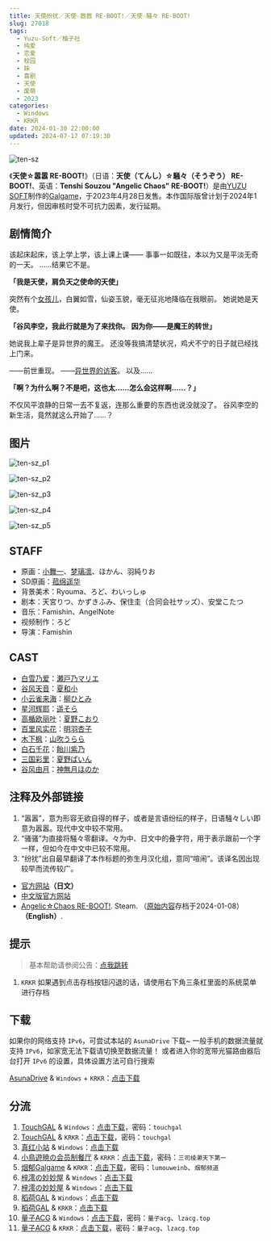 ```yaml
---
title: 天使纷扰／天使☆嚣嚣 RE-BOOT!／天使☆騒々 RE-BOOT!
slug: 27018
tags:
  - Yuzu-Soft／柚子社
  - 纯爱
  - 恋爱
  - 校园
  - 妹
  - 喜剧
  - 天使
  - 废萌
  - 2023
categories:
  - Windows
  - KRKR
date: 2024-01-30 22:00:00
updated: 2024-07-17 07:19:30
---
```


![ten-sz](https://r2.30hb.cn/vndb-img/ten-sz.webp)

《**天使☆嚣嚣 RE-BOOT!**》（日语：**天使（てんし）☆騒々（そうぞう） RE-BOOT!**、英语：**Tenshi Souzou "Angelic Chaos" RE-BOOT!**）是由[YUZU SOFT](https://zh.moegirl.org.cn/YUZU_SOFT)制作的[Galgame](https://zh.moegirl.org.cn/Galgame)，于2023年4月28日发售。本作国际版曾计划于2024年1月发行，但因审核时受不可抗力因素，发行延期。

<!--more-->

## 剧情简介

该起床起床，该上学上学，该上课上课——
事事一如既往，本以为又是平淡无奇的一天。
……结果它不是。

**「我是天使，肩负天之使命的天使」**

突然有个[女孩儿](https://zh.moegirl.org.cn/白雪乃爱)，白翼如雪，仙姿玉貌，毫无征兆地降临在我眼前。
她说她是天使。

**「谷风李空，我此行就是为了来找你。**
**因为你——是魔王的转世」**

她说我上辈子是异世界的魔王。
还没等我搞清楚状况，鸡犬不宁的日子就已经找上门来。

——前世重现。
——[异世界的](https://zh.moegirl.org.cn/星河辉耶)[访客](https://zh.moegirl.org.cn/高楯欧丽叶)。
以及……

**「啊？为什么啊？不是吧，这也太……怎么会这样啊……？」**

不仅风平浪静的日常一去不复返，连那么重要的东西也说没就没了。
谷风李空的新生活，竟然就这么开始了……？

## 图片

![ten-sz_p1](https://r2.30hb.cn/vndb-img/ten-sz_p1.webp)

![ten-sz_p2](https://r2.30hb.cn/vndb-img/ten-sz_p2.webp)

![ten-sz_p3](https://r2.30hb.cn/vndb-img/ten-sz_p3.webp)

![ten-sz_p4](https://r2.30hb.cn/vndb-img/ten-sz_p4.webp)

![ten-sz_p5](https://r2.30hb.cn/vndb-img/ten-sz_p5.webp)

## STAFF

- 原画：[小舞一](https://zh.moegirl.org.cn/小舞一)、[梦璃凛](https://zh.moegirl.org.cn/梦璃凛)、ほかん、羽純りお
- SD原画：[菰绵遥华](https://zh.moegirl.org.cn/菰绵遥华)
- 背景美术：Ryouma、ろど、わいっしゅ
- 剧本：天宮りつ、かずきふみ、保住圭（合同会社サッズ）、安堂こたつ
- 音乐：Famishin、AngelNote
- 视频制作：ろど
- 导演：Famishin

## CAST

- [白雪乃爱](https://zh.moegirl.org.cn/白雪乃爱)：[瀬戸乃マリエ](https://zh.moegirl.org.cn/瀬戸乃マリエ)
- [谷风天音](https://zh.moegirl.org.cn/谷风天音)：[夏和小](https://zh.moegirl.org.cn/夏和小)
- [小云雀来海](https://zh.moegirl.org.cn/小云雀来海)：[柳ひとみ](https://zh.moegirl.org.cn/柳瞳)
- [星河辉耶](https://zh.moegirl.org.cn/星河辉耶)：[遥そら](https://zh.moegirl.org.cn/遥空)
- [高楯欧丽叶](https://zh.moegirl.org.cn/高楯欧丽叶)：[夏野こおり](https://zh.moegirl.org.cn/夏野冰)
- [百里风实花](https://zh.moegirl.org.cn/百里风实花)：[明羽杏子](https://zh.moegirl.org.cn/明羽杏子)
- [木下枫](https://zh.moegirl.org.cn/index.php?title=木下枫&action=edit&redlink=1)：[山吹うらら](https://zh.moegirl.org.cn/index.php?title=山吹うらら&action=edit&redlink=1)
- [白石千花](https://zh.moegirl.org.cn/index.php?title=白石千花&action=edit&redlink=1)：[飴川紫乃](https://zh.moegirl.org.cn/饴川紫乃)
- [三国彩里](https://zh.moegirl.org.cn/index.php?title=三国彩里&action=edit&redlink=1)：[夏野ぱいん](https://zh.moegirl.org.cn/index.php?title=夏野ぱいん&action=edit&redlink=1)
- [谷风由月](https://zh.moegirl.org.cn/index.php?title=谷风由月&action=edit&redlink=1)：[神無月ほのか](https://zh.moegirl.org.cn/index.php?title=神無月ほのか&action=edit&redlink=1)

## 注释及外部链接

1. “嚣嚣”，意为形容无欲自得的样子，或者是言语纷纭的样子，日语騒々しい即意为嚣嚣。现代中文中较不常用。
2. “骚骚”为直接将騒々零翻译。々为中、日文中的叠字符，用于表示跟前一个字一样，但如今在中文中已较不常用。
3. “纷扰”出自最早翻译了本作标题的弥生月汉化组，意同“喧闹”。该译名因出现较早而流传较广。

- [官方网站](https://www.yuzu-soft.com/products/ten_sz/)**（日文）**
- [中文版官方网站](https://hikarifield.co.jp/tenshisouzou/)
- [Angelic☆Chaos RE-BOOT!](https://web.archive.org/web/20240108071430/https://store.steampowered.com/app/2674700/AngelicChaos_REBOOT/). Steam. （[原始内容](https://store.steampowered.com/app/2674700/AngelicChaos_REBOOT/)存档于2024-01-08） **（English）**.

## 提示

> 基本帮助请参阅公告：[点我跳转](/)

1. `KRKR` 如果遇到点击存档按钮闪退的话，请使用右下角三条杠里面的系统菜单进行存档

## 下载

如果你的网络支持 `IPv6`，可尝试本站的 `AsunaDrive` 下载~
一般手机的数据流量就支持 `IPv6`，如家宽无法下载请切换至数据流量！
或者进入你的宽带光猫路由器后台打开 `IPv6` 的设置，具体设置方法可自行搜索

[AsunaDrive](https://drive.saop.cc/) & `Windows` + `KRKR`：[点击下载](https://drive.saop.cc/VNS/%E5%A4%A9%E4%BD%BF%E7%BA%B7%E6%89%B0)

## 分流

1. [TouchGAL](https://www.touchgal.us/) & `Windows`：[点击下载](https://pan.touchgal.net/s/Wp3FZ)，密码：`touchgal`
2. [TouchGAL](https://www.touchgal.us/) & `KRKR`：[点击下载](https://pan.touchgal.net/s/BXZiw)，密码：`touchgal`
3. [真红小站](https://www.shinnku.com/) & `Windows`：[点击下载](https://www.shinnku.com/api/download/zd/2023/[230428][%E3%82%86%E3%81%9A%E3%82%BD%E3%83%95%E3%83%88]%20%E5%A4%A9%E4%BD%BF%E2%98%86%E9%A8%92%E3%80%85%20RE-BOOT%EF%BC%81.rar)
4. [小鳥遊暁の会员制餐厅](https://t-satoru.top/) & `KRKR`：[点击下载](https://pan.t-satoru.top/d/ode5/Galgames/%E3%80%90%E8%87%AA%E5%B0%81%E5%8C%85%E3%80%91%E5%8E%9F%E5%88%9B%E4%BD%9C%E5%93%81/%E5%A4%A9%E4%BD%BF%E9%AA%9A%E9%AA%9A/KR_GPT-REBOOT_%E5%A4%A9%E4%BD%BF%E9%AA%9A%E9%AA%9A_008383d_od.rar)，密码：`三司绫濑天下第一`
5. [烟郁Galgame](https://yanyugal.top/) & `KRKR`：[点击下载](https://yanyugal.top/d/disk1/%E5%B0%8F%E5%B0%8F%E7%9A%84%E5%88%86%E4%BA%AB%EF%BC%88PC%EF%BC%86%E5%AE%89%E5%8D%93%EF%BC%89/%E5%AE%89%E5%8D%93/krkr/%E6%9F%9A%E5%AD%90%E7%A4%BE/%E2%80%8B%E5%A4%A9%E4%BD%BF%E2%98%86%E7%BA%B7%E6%89%B0%20RE-BOOT%E2%80%8B!.7z)，密码：`lumouweinb`、`烟郁频道`
6. [梓澪の妙妙屋](https://zi0.cc/) & `Windows`：[点击下载](https://zi0.cc/d/%60%E3%80%90%E5%90%88%E9%9B%86%E7%B3%BB%E5%88%97%E3%80%91/%E3%80%90PC%2BKR%E3%80%91YUZUSOFT%20SOUR%20%E6%9F%9A%E5%AD%90%E7%A4%BE%E5%90%88%E9%9B%86/PC/%E5%A4%A9%E4%BD%BF%E2%98%86%E7%BA%B7%E6%89%B0%20RE-BOOT!%E3%80%90%E8%8B%B1%E4%BF%8A%E4%B8%AA%E4%BA%BA%E6%B1%89%E5%8C%96%E3%80%91.rar?sign=r_XXaW-DT3C5jCPmCITZ9X28453GpqOM0L9IMZi8Y2A=:0)
7. [梓澪の妙妙屋](https://zi0.cc/) & `Windows`：[点击下载](https://zi0.cc/d/%60%E3%80%90%E5%90%88%E9%9B%86%E7%B3%BB%E5%88%97%E3%80%91/%E5%8D%97%2BGalGame%E6%B1%89%E5%8C%96%E5%8C%BA%E5%85%A8%E5%8C%BA%E8%B5%84%E6%BA%90%E5%A4%87%E4%BB%BD/1/24/%5BYuzu-soft%5D%20%E5%A4%A9%E4%BD%BF%E2%98%86%E9%A8%92%E3%80%85%20RE-BOOT!%20%20%E5%A4%A9%E4%BD%BF%E7%BA%B7%E6%89%B0%20V1.3%E6%B1%89%E5%8C%96%E7%A1%AC%E7%9B%98%E7%89%88%5B%E6%9C%80%E8%8B%B1%E4%BF%8A%E7%9A%84%E6%B8%A3%E7%94%B7%E8%81%94%E5%90%88%E6%B1%89%E5%8C%96%5D.zip?sign=WZBWTXuwKn3O2IT3RU3xq6A2zVnmKxSyW0H5Ly7YSWs=:0)
8. [稻荷GAL](https://inarigal.com/) & `Windows`：[点击下载](https://inarigal.com/detail/10271)
9. [稻荷GAL](https://inarigal.com/) & `KRKR`：[点击下载](https://inarigal.com/detail/10844)
10. [量子ACG](https://lzacg.org/) & `Windows`：[点击下载](https://lzacg.org/6027)，密码：`量子acg`、`lzacg.top`
11. [量子ACG](https://lzacg.org/) & `KRKR`：[点击下载](https://lzacg.org/6147)，密码：`量子acg`、`lzacg.top`
